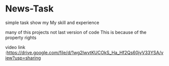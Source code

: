 # News-Task

simple task show my My skill and experience

many of this projects not last version of code This is because of the property rights

video link :https://drive.google.com/file/d/1wg2IwvtKUCOkS_Ha_Hf2Qs60jyV33YSA/view?usp=sharing
